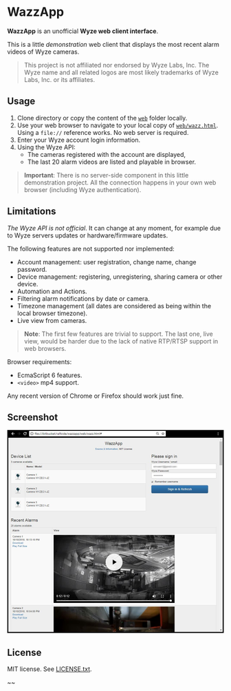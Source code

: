 # WazzApp

**WazzApp** is an unofficial **Wyze web client interface**.

This is a little _demonstration_ web client that displays the most recent alarm videos of Wyze cameras.

>This project is not affiliated nor endorsed by Wyze Labs, Inc. The Wyze name and all related logos are most likely trademarks of Wyze Labs, Inc. or its affiliates.


## Usage

1. Clone directory or copy the content of the [`web`](https://bitbucket.org/ralfoide/wazzapp/src/HEAD/web/) folder locally.
2. Use your web browser to navigate to your local copy of [`web/wazz.html`](https://bitbucket.org/ralfoide/wazzapp/src/HEAD/web/wazz.html). Using a `file://` reference works. No web server is required.
3. Enter your Wyze account login information.
4. Using the Wyze API:
    * The cameras registered with the account are displayed,
    * The last 20 alarm videos are listed and playable in browser.

>**Important**: There is no server-side component in this little demonstration project. All the connection happens in your own web browser (including Wyze authentication).


## Limitations

_The Wyze API is not official_. It can change at any moment, for example due to Wyze servers updates or hardware/firmware updates.

The following features are not supported nor implemented:

* Account management: user registration, change name, change password.
* Device management: registering, unregistering, sharing camera or other device.
* Automation and Actions.
* Filtering alarm notifications by date or camera.
* Timezone management (all dates are considered as being within the local browser timezone).
* Live view from cameras.

>**Note**: The first few features are trivial to support.
The last one, live view, would be harder due to the lack of native RTP/RTSP support in web browsers.

Browser requirements:

* EcmaScript 6 features.
* `<video>` mp4 support.

Any recent version of Chrome or Firefox should work just fine.


## Screenshot

![screenshot](distrib/screenshot.jpg)


## License

MIT license. See [LICENSE.txt](https://bitbucket.org/ralfoide/wazzapp/src/HEAD/LICENSE.txt).

~~
